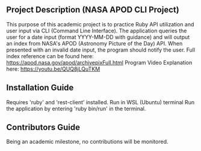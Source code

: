 ## Project Description (NASA APOD CLI Project)
This purpose of this academic project is to practice Ruby API utilization and user input via CLI (Command Line Interface). The application queries the user for a date input (format YYYY-MM-DD with guidance) and will output an index from NASA's APOD (Astronomy Picture of the Day) API. When presented with an invalid date input, the program should notify the user.
Full index reference can be found here: https://apod.nasa.gov/apod/archivepixFull.html
Program Video Explanation here: https://youtu.be/QUQ8jLQuTKM

## Installation Guide
Requires 'ruby' and 'rest-client' installed.
Run in WSL (Ubuntu) terminal
Run the application by entering 'ruby bin/run' in the terminal.

## Contributors Guide
Being an academic milestone, no contributions will be monitored.